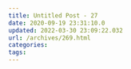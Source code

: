 ```yaml
---
title: Untitled Post - 27
date: 2020-09-19 23:31:10.0
updated: 2022-03-30 23:09:22.032
url: /archives/269.html
categories: 
tags: 
---
```


